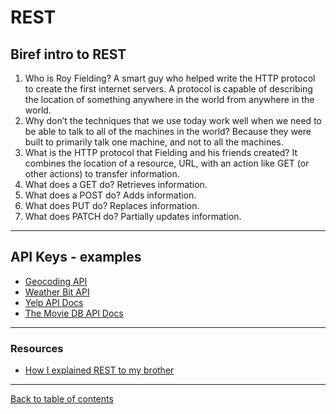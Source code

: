# REST

## Biref intro to REST

1. Who is Roy Fielding?  A smart guy who helped write the HTTP protocol to create the first internet servers.  A protocol is capable of describing the location of something anywhere in the world from anywhere in the world.
2. Why don’t the techniques that we use today work well when we need to be able to talk to all of the machines in the world?  Because they were built to primarily talk one machine, and not to all the machines.
3. What is the HTTP protocol that Fielding and his friends created?  It combines the location of a resource, URL, with an action like GET (or other actions) to transfer information.
4. What does a GET do?  Retrieves information.
5. What does a POST do?  Adds information.
6. What does PUT do?  Replaces information.
7. What does PATCH do?  Partially updates information.

--- 

## API Keys - examples

- [Geocoding API](https://locationiq.com/)
- [Weather Bit API](https://www.weatherbit.io/)
- [Yelp API Docs](https://www.yelp.com/developers/documentation/v3/business_search)
- [The Movie DB API Docs](https://developers.themoviedb.org/3/getting-started/introduction)

---

### Resources

- [How I explained REST to my brother](https://gist.github.com/brookr/5977550)

---

[Back to table of contents](../README.md)